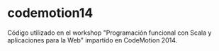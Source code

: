 codemotion14
============

Código utilizado en el workshop "Programación funcional con Scala y aplicaciones para la Web" impartido en CodeMotion 2014.
